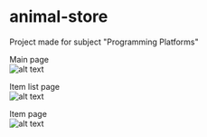 # animal-store
Project made for subject "Programming Platforms"  

Main page  
![alt text](https://imgur.com/a/DoqWtGe)  

Item list page  
![alt text](https://i.imgur.com/Aujf4Fh.png)    

Item page  
![alt text](https://i.imgur.com/8YobEqG.png)
